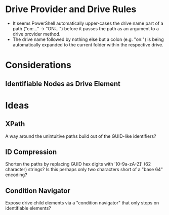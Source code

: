 # Drive Provider and Drive Rules

- It seems PowerShell automatically upper-cases the drive name part of a path ("on:\..." -> "ON:\...")
  before it passes the path as an argument to a drive provider method.
- The drive name followed by nothing else but a colon (e.g. "on:") is being automatically expanded to
  the current folder within the respective drive.
 
# Considerations

## Identifiable Nodes as Drive Element

# Ideas

## XPath

A way around the unintuitive paths build out of the GUID-like identifiers?

## ID Compression

Shorten the paths by replacing GUID hex digits with '[0-9a-zA-Z]' (62 character) strings?
Is this perhaps only two characters short of a "base 64" encoding?

## Condition Navigator

Expose drive child elements via a "condition navigator" that only stops on identifiable elements?
